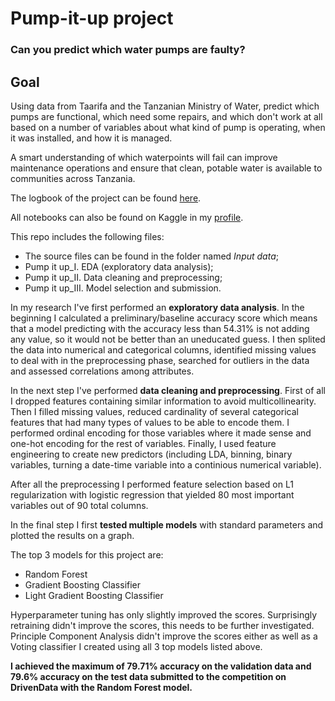 # Pump-it-up project
### Can you predict which water pumps are faulty?
## Goal
Using data from Taarifa and the Tanzanian Ministry of Water, predict which pumps are functional, which need some repairs, and which don't work at all based on a number of variables about what kind of pump is operating, when it was installed, and how it is managed.

A smart understanding of which waterpoints will fail can improve maintenance operations and ensure that clean, potable water is available to communities across Tanzania.

The logbook of the project can be found [here](https://docs.google.com/spreadsheets/d/1WZEV42ZYOKRCZ4sI7Z5qV4wq5P0icH57lBRkzlpIq_c/edit?usp=sharing).

All notebooks can also be found on Kaggle in my [profile](https://www.kaggle.com/tatianasnwrt/notebooks).

This repo includes the following files:
- The source files can be found in the folder named *Input data*;
- Pump it up_I. EDA (exploratory data analysis);
- Pump it up_II. Data cleaning and preprocessing;
- Pump it up_III. Model selection and submission.

In my research I've first performed an **exploratory data analysis**. In the beginning I calculated a preliminary/baseline accuracy score which means that a model predicting with the accuracy less than 54.31% is not adding any value, so it would not be better than an uneducated guess. I then splited the data into numerical and categorical columns, identified missing values to deal with in the preprocessing phase, searched for outliers in the data and assessed correlations among attributes.

In the next step I've performed **data cleaning and preprocessing**. First of all I dropped features containing similar information to avoid multicollinearity. Then I filled missing values, reduced cardinality of several categorical features that had many types of values to be able to encode them. I performed ordinal encoding for those variables where it made sense and one-hot encoding for the rest of variables. Finally, I used feature engineering to create new predictors (including LDA, binning, binary variables, turning a date-time variable into a continious numerical variable).

After all the preprocessing I performed feature selection based on L1 regularization with logistic regression that yielded 80 most important variables out of 90 total columns.

In the final step I first **tested multiple models** with standard parameters and plotted the results on a graph.

The top 3 models for this project are:

- Random Forest
- Gradient Boosting Classifier
- Light Gradient Boosting Classifier

Hyperparameter tuning has only slightly improved the scores. Surprisingly retraining didn't improve the scores, this needs to be further investigated. Principle Component Analysis didn't improve the scores either as well as a Voting classifier I created using all 3 top models listed above.

**I achieved the maximum of 79.71% accuracy on the validation data and 79.6% accuracy on the test data submitted to the competition on DrivenData with the Random Forest model.**

